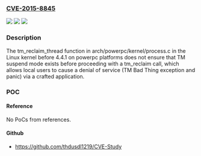### [CVE-2015-8845](https://cve.mitre.org/cgi-bin/cvename.cgi?name=CVE-2015-8845)
![](https://img.shields.io/static/v1?label=Product&message=n%2Fa&color=blue)
![](https://img.shields.io/static/v1?label=Version&message=n%2Fa&color=blue)
![](https://img.shields.io/static/v1?label=Vulnerability&message=n%2Fa&color=brighgreen)

### Description

The tm_reclaim_thread function in arch/powerpc/kernel/process.c in the Linux kernel before 4.4.1 on powerpc platforms does not ensure that TM suspend mode exists before proceeding with a tm_reclaim call, which allows local users to cause a denial of service (TM Bad Thing exception and panic) via a crafted application.

### POC

#### Reference
No PoCs from references.

#### Github
- https://github.com/thdusdl1219/CVE-Study

